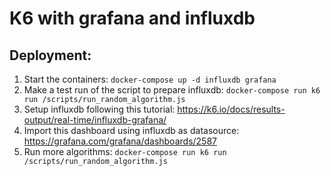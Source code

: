 # K6 with grafana and influxdb

## Deployment:

1. Start the containers:
   `docker-compose up -d influxdb grafana`
1. Make a test run of the script to prepare influxdb:
   `docker-compose run k6 run /scripts/run_random_algorithm.js`
1. Setup influxdb following this tutorial: https://k6.io/docs/results-output/real-time/influxdb-grafana/
1. Import this dashboard using influxdb as datasource: https://grafana.com/grafana/dashboards/2587
1. Run more algorithms:
   `docker-compose run k6 run /scripts/run_random_algorithm.js`
